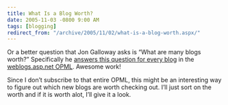 ```yaml
---
title: What Is a Blog Worth?
date: 2005-11-03 -0800 9:00 AM
tags: [blogging]
redirect_from: "/archive/2005/11/02/what-is-a-blog-worth.aspx/"
---
```


Or a better question that Jon Galloway asks is “What are many blogs
worth?” Specifically he [answers this question for every
blog](http://weblogs.asp.net/jgalloway/archive/2005/11/04/429559.aspx)
in the [weblogs.asp.net
OPML](http://weblogs.asp.net/jgalloway/archive/2005/11/04/weblogs.asp.net/opml.aspx).
Awesome work!

Since I don’t subscribe to that entire OPML, this might be an
interesting way to figure out which new blogs are worth checking out.
I’ll just sort on the worth and if it is worth alot, I’ll give it a
look.

